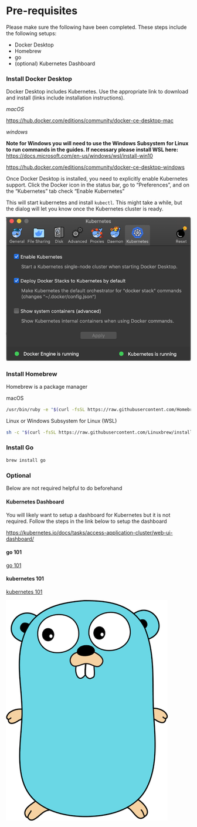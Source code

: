 # Pre-requisites 

Please make sure the following have been completed. These steps include the 
following setups:
- Docker Desktop
- Homebrew
- go
- (optional) Kubernetes Dashboard


### Install Docker Desktop

Docker Desktop includes Kubernetes. Use the appropriate link to download and install (links include installation instructions).

*macOS*

<https://hub.docker.com/editions/community/docker-ce-desktop-mac>

*windows*

**Note for Windows you will need to use the Windows Subsystem for Linux to run commands in the guides. If necessary please install WSL here:** <https://docs.microsoft.com/en-us/windows/wsl/install-win10>

<https://hub.docker.com/editions/community/docker-ce-desktop-windows>

Once Docker Desktop is installed, you need to explicitly enable Kubernetes support. Click the Docker icon in the status 
bar, go to “Preferences”, and on the “Kubernetes” tab check “Enable Kubernetes”

This will start kubernetes and install `kubectl`.  This might take a while, but the dialog will let you know once the 
Kubernetes cluster is ready.


![Kubernetes Running](screens/docker-desktop-k8s-running.png)
 
### Install Homebrew 
Homebrew is a package manager

macOS
```bash
/usr/bin/ruby -e "$(curl -fsSL https://raw.githubusercontent.com/Homebrew/install/master/install)"
```

Linux or Windows Subsystem for Linux (WSL)
```bash
sh -c "$(curl -fsSL https://raw.githubusercontent.com/Linuxbrew/install/master/install.sh)"
```

### Install Go

```bash
brew install go
```
<!--
Create your go workspace

```bash
mkdir $HOME/go
``` 

Update PATH in your profile to include GOBIN
```bash
export PATH=$PATH:$(go env GOPATH)/bin
```

See ["How to Write Go Code"](https://golang.org/doc/code.html) for more information on go workspace and organization
-->

### Optional

Below are not required helpful to do beforehand

#### Kubernetes Dashboard

You will likely want to setup a dashboard for Kubernetes but it is not required. Follow the steps in the link below to setup the dashboard

<https://kubernetes.io/docs/tasks/access-application-cluster/web-ui-dashboard/>


#### go 101

[go 101](go-101.md)

#### kubernetes 101

[kubernetes 101](k8s-101.md)


![gopher](images/gopher.png)